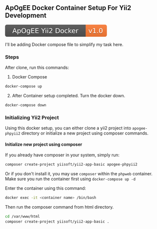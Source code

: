 ## ApOgEE Docker Container Setup For Yii2 Development
![apogee](notes/badges/apogee-yii2-docker.svg)

I'll be adding Docker compose file to simplify my task here.

### Steps

After clone, run this commands:

1. Docker Compose
```bash
docker-compose up
```

2. After Container setup completed. Turn the docker down.
```bash
docker-compose down
```

### Initializing Yii2 Project

Using this docker setup, you can either clone a yii2 project into `apogee-phpyii2` directory or initialize a new project using composer commands.

#### Initialize new project using composer
If you already have composer in your system, simply run:
```bash
composer create-project yiisoft/yii2-app-basic apogee-phpyii2
```

Or if you don't install it, you may use `composer` within the `phpweb` container. Make sure you run the container first using `docker-compose up -d`

Enter the container using this command:
```bash
docker exec -it <container name> /bin/bash
```

Then run the composer command from html directory.
```bash
cd /var/www/html
composer create-project yiisoft/yii2-app-basic .
```

